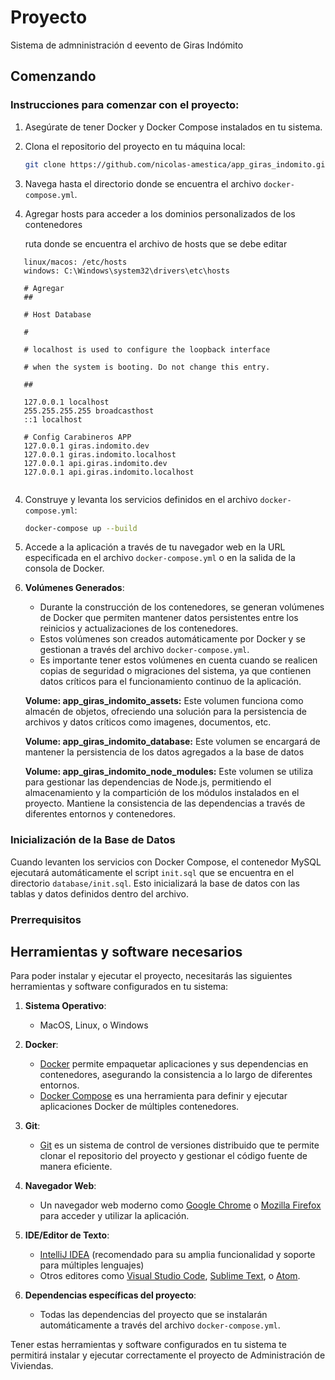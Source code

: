 # Proyecto

Sistema de admninistración d eevento de Giras Indómito


## Comenzando

### Instrucciones para comenzar con el proyecto:

1. Asegúrate de tener Docker y Docker Compose instalados en tu sistema.
2. Clona el repositorio del proyecto en tu máquina local:
   ```sh
   git clone https://github.com/nicolas-amestica/app_giras_indomito.git
   ```
3. Navega hasta el directorio donde se encuentra el archivo `docker-compose.yml`.
4. Agregar hosts para acceder a los dominios personalizados de los contenedores

   ruta donde se encuentra el archivo de hosts que se debe editar 
```
   linux/macos: /etc/hosts
   windows: C:\Windows\system32\drivers\etc\hosts
   
   # Agregar
   ##

   # Host Database
   
   #
   
   # localhost is used to configure the loopback interface
   
   # when the system is booting. Do not change this entry.
   
   ##
   
   127.0.0.1 localhost
   255.255.255.255 broadcasthost
   ::1 localhost
   
   # Config Carabineros APP
   127.0.0.1 giras.indomito.dev
   127.0.0.1 giras.indomito.localhost
   127.0.0.1 api.giras.indomito.dev
   127.0.0.1 api.giras.indomito.localhost
   
```
4. Construye y levanta los servicios definidos en el archivo `docker-compose.yml`:
   ```sh
   docker-compose up --build
   ```
5. Accede a la aplicación a través de tu navegador web en la URL especificada en el archivo `docker-compose.yml` o en la
   salida de la consola de Docker.
6. **Volúmenes Generados**:
   - Durante la construcción de los contenedores, se generan volúmenes de Docker que permiten mantener datos
     persistentes entre los reinicios y actualizaciones de los contenedores.
   - Estos volúmenes son creados automáticamente por Docker y se gestionan a través del archivo `docker-compose.yml`.
   - Es importante tener estos volúmenes en cuenta cuando se realicen copias de seguridad o migraciones del sistema, ya
     que contienen datos críticos para el funcionamiento continuo de la aplicación.
   
   **Volume: app_giras_indomito_assets:**
   Este volumen funciona como almacén de objetos, ofreciendo una solución para la persistencia de archivos y datos críticos como imagenes, documentos, etc.
   
   **Volume: app_giras_indomito_database:**
   Este volumen se encargará de mantener la persistencia de los datos agregados a la base de datos

   **Volume: app_giras_indomito_node_modules:**
   Este volumen se utiliza para gestionar las dependencias de Node.js, permitiendo el almacenamiento y la compartición de 
   los módulos instalados en el proyecto. Mantiene la consistencia de las dependencias a través de diferentes entornos y 
   contenedores.


### Inicialización de la Base de Datos

Cuando levanten los servicios con Docker Compose, el contenedor MySQL ejecutará automáticamente el script
`init.sql` que se encuentra en el directorio `database/init.sql`. Esto inicializará la base de datos con las tablas y datos
definidos dentro del archivo.

### Prerrequisitos

## Herramientas y software necesarios

Para poder instalar y ejecutar el proyecto, necesitarás las siguientes herramientas y software configurados en tu
sistema:

1. **Sistema Operativo**:
    - MacOS, Linux, o Windows

2. **Docker**:
    - [Docker](https://www.docker.com/products/docker-desktop) permite empaquetar aplicaciones y sus dependencias en
      contenedores, asegurando la consistencia a lo largo de diferentes entornos.
    - [Docker Compose](https://docs.docker.com/compose/) es una herramienta para definir y ejecutar aplicaciones Docker
      de múltiples contenedores.

3. **Git**:
    - [Git](https://git-scm.com/downloads) es un sistema de control de versiones distribuido que te permite clonar el
      repositorio del proyecto y gestionar el código fuente de manera eficiente.

4. **Navegador Web**:
    - Un navegador web moderno como [Google Chrome](https://www.google.com/chrome/)
      o [Mozilla Firefox](https://www.mozilla.org/firefox/) para acceder y utilizar la aplicación.

5. **IDE/Editor de Texto**:
    - [IntelliJ IDEA](https://www.jetbrains.com/idea/) (recomendado para su amplia funcionalidad y soporte para
      múltiples lenguajes)
    - Otros editores
      como [Visual Studio Code](https://code.visualstudio.com/), [Sublime Text](https://www.sublimetext.com/),
      o [Atom](https://atom.io/).

6. **Dependencias específicas del proyecto**:
    - Todas las dependencias del proyecto que se instalarán automáticamente a través del archivo `docker-compose.yml`.

Tener estas herramientas y software configurados en tu sistema te permitirá instalar y ejecutar correctamente el
proyecto de Administración de Viviendas.
